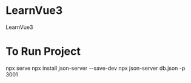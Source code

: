 # LearnVue3
 LearnVue3

# To Run Project
 npx serve
 npx install json-server --save-dev
 npx json-server db.json -p 3001
